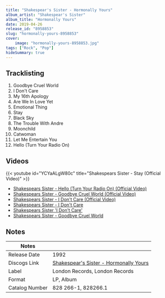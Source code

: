 ```yaml
---
title: "Shakespear's Sister - Hormonally Yours"
album_artist: "Shakespear's Sister"
album_title: "Hormonally Yours"
date: 2019-04-26
release_id: "8958853"
slug: "hormonally-yours-8958853"
cover:
    image: "hormonally-yours-8958853.jpg"
tags: ["Rock", "Pop"]
hideSummary: true
---
```


## Tracklisting
1. Goodbye Cruel World
2. I Don't Care
3. My 16th Apology
4. Are We In Love Yet
5. Emotional Thing
6. Stay
7. Black Sky
8. The Trouble With Andre
9. Moonchild
10. Catwoman
11. Let Me Entertain You
12. Hello (Turn Your Radio On)

## Videos
{{< youtube id="YCYaALgW80c" title="Shakespears Sister - Stay (Official Video)" >}}
- [Shakespears Sister - Hello (Turn Your Radio On) (Official Video)](https://www.youtube.com/watch?v=IrbFydtLF-Y)
- [Shakespears Sister - Goodbye Cruel World (Official Video)](https://www.youtube.com/watch?v=pSH5yQ9y51M)
- [Shakespears Sister - I Don't Care (Official Video)](https://www.youtube.com/watch?v=d022vGBC75o)
- [Shakespears Sister - I Don't Care](https://www.youtube.com/watch?v=5IU3TNo_WcY)
- [Shakespears Sister 'I Don't Care'](https://www.youtube.com/watch?v=-odnJZIyc2g)
- [Shakespears Sister - Goodbye Cruel World](https://www.youtube.com/watch?v=C575XA836cY)

## Notes

| Notes          |             |
| ---------------| ----------- |
| Release Date   | 1992 |
| Discogs Link   | [Shakespear's Sister - Hormonally Yours](https://www.discogs.com/release/8958853) |
| Label          | London Records, London Records |
| Format         | LP, Album |
| Catalog Number | 828 266-1, 828266.1 |

